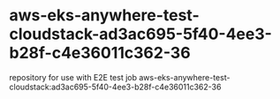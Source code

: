 # aws-eks-anywhere-test-cloudstack-ad3ac695-5f40-4ee3-b28f-c4e36011c362-36
repository for use with E2E test job aws-eks-anywhere-test-cloudstack:ad3ac695-5f40-4ee3-b28f-c4e36011c362-36
